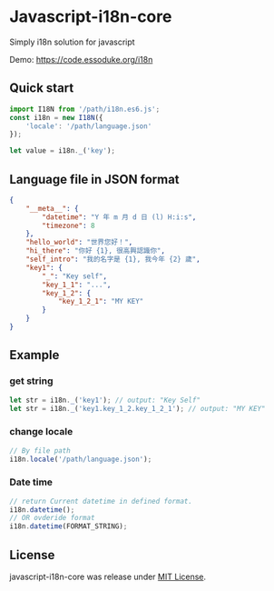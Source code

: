 # Javascript-i18n-core

Simply i18n solution for javascript

Demo: https://code.essoduke.org/i18n

## Quick start
```javascript
import I18N from '/path/i18n.es6.js';
const i18n = new I18N({
    'locale': '/path/language.json'
});

let value = i18n._('key');
```

## Language file in JSON format
```json
{
    "__meta__": {
        "datetime": "Y 年 m 月 d 日 (l) H:i:s",
        "timezone": 8
    },
    "hello_world": "世界您好！",
    "hi_there": "你好 {1}, 很高興認識你",
    "self_intro": "我的名字是 {1}, 我今年 {2} 歲",
    "key1": {
        "_": "Key self",
        "key_1_1": "...",
        "key_1_2": {
            "key_1_2_1": "MY KEY"
        }
    }
}
```

## Example
### get string
```javascript
let str = i18n._('key1'); // output: "Key Self"
let str = i18n._('key1.key_1_2.key_1_2_1'); // output: "MY KEY"
```
### change locale
```javascript
// By file path
i18n.locale('/path/language.json');
```

### Date time
```javascript
// return Current datetime in defined format.
i18n.datetime(); 
// OR ovderide format
i18n.datetime(FORMAT_STRING);

```
## License
javascript-i18n-core was release under [MIT License](http://opensource.org/licenses/MIT).
